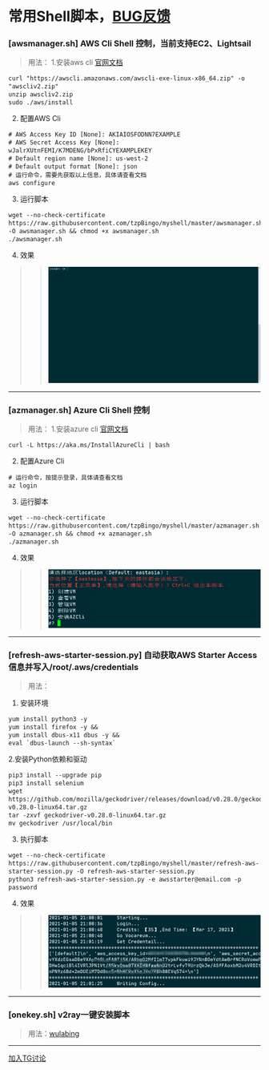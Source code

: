常用Shell脚本，[BUG反馈](https://t.me/clishellmanager)
=========

###  [awsmanager.sh] AWS Cli Shell 控制，当前支持EC2、Lightsail
> 用法：
1.安装aws cli [官网文档](https://docs.aws.amazon.com/zh_cn/cli/latest/userguide/install-cliv2-linux.html)
```
curl "https://awscli.amazonaws.com/awscli-exe-linux-x86_64.zip" -o "awscliv2.zip"
unzip awscliv2.zip
sudo ./aws/install
```
2. 配置AWS Cli
```
# AWS Access Key ID [None]: AKIAIOSFODNN7EXAMPLE
# AWS Secret Access Key [None]: wJalrXUtnFEMI/K7MDENG/bPxRfiCYEXAMPLEKEY
# Default region name [None]: us-west-2
# Default output format [None]: json
# 运行命令，需要先获取以上信息，具体请查看文档
aws configure
```
3. 运行脚本
```
wget --no-check-certificate https://raw.githubusercontent.com/tzpBingo/myshell/master/awsmanager.sh -O awsmanager.sh && chmod +x awsmanager.sh
./awsmanager.sh
```
4. 效果
>> ![image](https://github.com/tzpBingo/myshell/blob/master/imgs/aws.gif)
---------------------------------------------------------------------------------

###  [azmanager.sh] Azure Cli Shell 控制
> 用法：
1.安装azure cli [官网文档](https://docs.microsoft.com/en-us/cli/azure/install-azure-cli-linux?pivots=script)
```
curl -L https://aka.ms/InstallAzureCli | bash
```
2. 配置Azure Cli
```
# 运行命令，按提示登录，具体请查看文档
az login
```
3. 运行脚本
```
wget --no-check-certificate https://raw.githubusercontent.com/tzpBingo/myshell/master/azmanager.sh -O azmanager.sh && chmod +x azmanager.sh
./azmanager.sh
```
4. 效果
>> ![image](https://github.com/tzpBingo/myshell/blob/master/imgs/az.jpg)
------------------------------------------------------------------------

###  [refresh-aws-starter-session.py] 自动获取AWS Starter Access 信息并写入/root/.aws/credentials
> 用法：
1. 安装环境
```
yum install python3 -y 
yum install firefox -y &&
yum install dbus-x11 dbus -y &&
eval `dbus-launch --sh-syntax`
```
2.安装Python依赖和驱动
```
pip3 install --upgrade pip
pip3 install selenium
wget  https://github.com/mozilla/geckodriver/releases/download/v0.28.0/geckodriver-v0.28.0-linux64.tar.gz
tar -zxvf geckodriver-v0.28.0-linux64.tar.gz
mv geckodriver /usr/local/bin
```
3. 执行脚本
```
wget --no-check-certificate  https://raw.githubusercontent.com/tzpBingo/myshell/master/refresh-aws-starter-session.py -O refresh-aws-starter-session.py
python3 refresh-aws-starter-session.py -e awsstarter@email.com -p password
```
4. 效果
>> ![image](https://github.com/tzpBingo/myshell/blob/master/imgs/refresh-aws-starter-session.jpg)
------------------------------------------------------------------------
###  [onekey.sh] v2ray一键安装脚本
> 用法：[wulabing](https://github.com/wulabing/V2Ray_ws-tls_bash_onekey)
---------

[加入TG讨论](https://t.me/clishellmanager)
